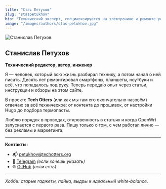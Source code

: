 ```yaml
---
title: "Стас Петухов"
slug: "staspetukhov"
bio: "Технический эксперт, специализируется на электронике и ремонте устройств."
image: "/images/authors/stas-petukhov.jpg"
---
```


![Станислав Петухов](/img/participants/stanislav.jpg)

## Станислав Петухов  
**Технический редактор, автор, инженер**

Я — человек, который всю жизнь разбирал технику, а потом начал о ней писать. Десять лет ремонтировал смартфоны, планшеты, ноутбуки и всё, что попадалось под руку. Теперь передаю опыт через статьи, инструкции и обзоры на этом сайте.

В проекте **Tech Otters** (или как мы там его окончательно назовём) отвечаю за всё техническое: от контента до прошивок, от настройки Hugo до подбора термопасты.

Люблю порядок в проводах, откровенность в статьях и когда OpenWrt запускается с первого раза. Пишу только о том, с чем работал лично — без рекламы и маркетинга.

---

**Контакты:**

- 📬 [petukhov@techotters.org](mailto:petukhov@techotters.org)  
- 💬 [Telegram](https://t.me/your_username_here) *(если хочешь указать)*  
- 🌐 [GitHub](https://github.com/yourusername) *(если есть)*

---

_Хобби: старые гаджеты, пайка, выдры и идеальный white-balance._
